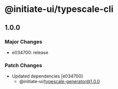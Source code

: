 # @initiate-ui/typescale-cli

## 1.0.0

### Major Changes

- e034700: release

### Patch Changes

- Updated dependencies [e034700]
  - @initiate-ui/typescale-generator@1.0.0
